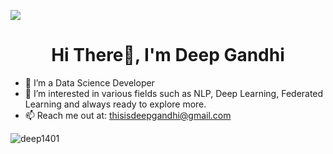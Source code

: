 ![](https://github.com/deep1401/deep1401/blob/master/deep(ghvideo).gif)
<h1 align="center">Hi There👋, I'm Deep Gandhi</h1>

- 🔭 I’m a Data Science Developer
- 🌱 I’m interested in various fields such as NLP, Deep Learning, Federated Learning and always ready to explore more.
- 📫  Reach me out at: thisisdeepgandhi@gmail.com

<p align="left"> <img src="https://komarev.com/ghpvc/?username=deep1401" alt="deep1401" /> </p>
